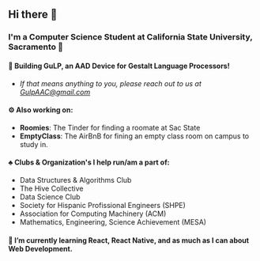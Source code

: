 ## Hi there 👋

### I'm a Computer Science Student at California State University, Sacramento 🐝

#### 🐸 Building **GuLP**, an AAD Device for Gestalt Language Processors!
- *If that means anything to you, please reach out to us at GulpAAC@gmail.com*

#### ⚙ Also working on:
- **Roomies**: The Tinder for finding a roomate at Sac State
- **EmptyClass**: The AirBnB for fining an empty class room on campus to study in.

#### ♣️ Clubs & Organization's I help run/am a part of:
- Data Structures & Algorithms Club
- The Hive Collective
- Data Science Club
- Society for Hispanic Profissional Engineers (SHPE)
- Association for Computing Machinery (ACM)
- Mathematics, Engineering, Science Achievement (MESA)

#### 🌱 I’m currently learning React, React Native, and as much as I can about Web Development. 
